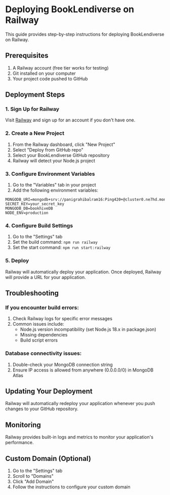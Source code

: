 # Deploying BookLendiverse on Railway

This guide provides step-by-step instructions for deploying BookLendiverse on Railway.

## Prerequisites

1. A Railway account (free tier works for testing)
2. Git installed on your computer
3. Your project code pushed to GitHub

## Deployment Steps

### 1. Sign Up for Railway

Visit [Railway](https://railway.app/) and sign up for an account if you don't have one.

### 2. Create a New Project

1. From the Railway dashboard, click "New Project"
2. Select "Deploy from GitHub repo"
3. Select your BookLendiverse GitHub repository
4. Railway will detect your Node.js project

### 3. Configure Environment Variables

1. Go to the "Variables" tab in your project
2. Add the following environment variables:

```
MONGODB_URI=mongodb+srv://panigrahibalram16:Ping420+@cluster0.ne7hd.mongodb.net/bookhiveDB
SECRET_KEY=your_secret_key
MONGODB_DB=bookhiveDB
NODE_ENV=production
```

### 4. Configure Build Settings

1. Go to the "Settings" tab
2. Set the build command: `npm run railway`
3. Set the start command: `npm run start:railway`

### 5. Deploy

Railway will automatically deploy your application. Once deployed, Railway will provide a URL for your application.

## Troubleshooting

### If you encounter build errors:

1. Check Railway logs for specific error messages
2. Common issues include:
   - Node.js version incompatibility (set Node.js 18.x in package.json)
   - Missing dependencies
   - Build script errors

### Database connectivity issues:

1. Double-check your MongoDB connection string
2. Ensure IP access is allowed from anywhere (0.0.0.0/0) in MongoDB Atlas

## Updating Your Deployment

Railway will automatically redeploy your application whenever you push changes to your GitHub repository.

## Monitoring

Railway provides built-in logs and metrics to monitor your application's performance.

## Custom Domain (Optional)

1. Go to the "Settings" tab
2. Scroll to "Domains"
3. Click "Add Domain"
4. Follow the instructions to configure your custom domain 